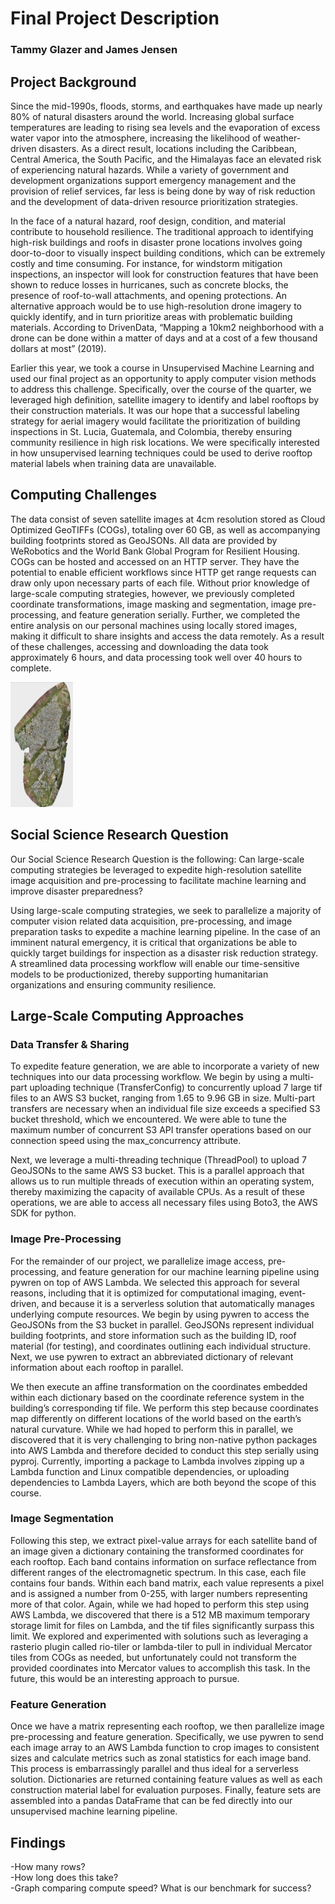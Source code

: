 # Final Project Description

### Tammy Glazer and James Jensen

## Project Background

Since the mid-1990s, floods, storms, and earthquakes have made up nearly 80% of natural disasters around the world. Increasing global surface temperatures are leading to rising sea levels and the evaporation of excess water vapor into the atmosphere, increasing the likelihood of weather-driven disasters. As a direct result, locations including the Caribbean, Central America, the South Pacific, and the Himalayas face an elevated risk of experiencing natural hazards. While a variety of government and development organizations support emergency management and the provision of relief services, far less is being done by way of risk reduction and the development of data-driven resource prioritization strategies.  
  
In the face of a natural hazard, roof design, condition, and material contribute to household resilience. The traditional approach to identifying high-risk buildings and roofs in disaster prone locations involves going door-to-door to visually inspect building conditions, which can be extremely costly and time consuming. For instance, for windstorm mitigation inspections, an inspector will look for construction features that have been shown to reduce losses in hurricanes, such as concrete blocks, the presence of roof-to-wall attachments, and opening protections. An alternative approach would be to use high-resolution drone imagery to quickly identify, and in turn prioritize areas with problematic building materials. According to DrivenData, “Mapping a 10km2 neighborhood with a drone can be done within a matter of days and at a cost of a few thousand dollars at most” (2019).  
  
Earlier this year, we took a course in Unsupervised Machine Learning and used our final project as an opportunity to apply computer vision methods to address this challenge. Specifically, over the course of the quarter, we leveraged high definition, satellite imagery to identify and label rooftops by their construction materials. It was our hope that a successful labeling strategy for aerial imagery would facilitate the prioritization of building inspections in St. Lucia, Guatemala, and Colombia, thereby ensuring community resilience in high risk locations. We were specifically interested in how unsupervised learning techniques could be used to derive rooftop material labels when training data are unavailable.  

## Computing Challenges

The data consist of seven satellite images at 4cm resolution stored as Cloud Optimized GeoTIFFs (COGs), totaling over 60 GB, as well as accompanying building footprints stored as GeoJSONs. All data are provided by WeRobotics and the World Bank Global Program for Resilient Housing. COGs can be hosted and accessed on an HTTP server. They have the potential to enable efficient workflows since HTTP get range requests can draw only upon necessary parts of each file. Without prior knowledge of large-scale computing strategies, however, we previously completed coordinate transformations, image masking and segmentation, image pre-processing, and feature generation serially. Further, we completed the entire analysis on our personal machines using locally stored images, making it difficult to share insights and access the data remotely. As a result of these challenges, accessing and downloading the data took approximately 6 hours, and data processing took well over 40 hours to complete.  

<img src="tif_image.png" width="100" height="200">

## Social Science Research Question

Our Social Science Research Question is the following: Can large-scale computing strategies be leveraged to expedite high-resolution satellite image acquisition and pre-processing to facilitate machine learning and improve disaster preparedness?  
  
Using large-scale computing strategies, we seek to parallelize a majority of computer vision related data acquisition, pre-processing, and image preparation tasks to expedite a machine learning pipeline. In the case of an imminent natural emergency, it is critical that organizations be able to quickly target buildings for inspection as a disaster risk reduction strategy. A streamlined data processing workflow will enable our time-sensitive models to be productionized, thereby supporting humanitarian organizations and ensuring community resilience.  

## Large-Scale Computing Approaches

### Data Transfer & Sharing

To expedite feature generation, we are able to incorporate a variety of new techniques into our data processing workflow. We begin by using a multi-part uploading technique (TransferConfig) to concurrently upload 7 large tif files to an AWS S3 bucket, ranging from 1.65 to 9.96 GB in size. Multi-part transfers are necessary when an individual file size exceeds a specified S3 bucket threshold, which we encountered. We were able to tune the maximum number of concurrent S3 API transfer operations based on our connection speed using the max_concurrency attribute.  
  
Next, we leverage a multi-threading technique (ThreadPool) to upload 7 GeoJSONs to the same AWS S3 bucket. This is a parallel approach that allows us to run multiple threads of execution within an operating system, thereby maximizing the capacity of available CPUs. As a result of these operations, we are able to access all necessary files using Boto3, the AWS SDK for python.  

### Image Pre-Processing
  
For the remainder of our project, we parallelize image access, pre-processing, and feature generation for our machine learning pipeline using pywren on top of AWS Lambda. We selected this approach for several reasons, including that it is optimized for computational imaging, event-driven, and because it is a serverless solution that automatically manages underlying compute resources. We begin by using pywren to access the GeoJSONs from the S3 bucket in parallel. GeoJSONs represent individual building footprints, and store information such as the building ID, roof material (for testing), and coordinates outlining each individual structure. Next, we use pywren to extract an abbreviated dictionary of relevant information about each rooftop in parallel.  

We then execute an affine transformation on the coordinates embedded within each dictionary based on the coordinate reference system in the building’s corresponding tif file. We perform this step because coordinates map differently on different locations of the world based on the earth’s natural curvature. While we had hoped to perform this in parallel, we discovered that it is very challenging to bring non-native python packages into AWS Lambda and therefore decided to conduct this step serially using pyproj. Currently, importing a  package to Lambda involves zipping up a Lambda function and Linux compatible dependencies, or uploading dependencies to Lambda Layers, which are both beyond the scope of this course.  

### Image Segmentation
  
Following this step, we extract pixel-value arrays for each satellite band of an image given a dictionary containing the transformed coordinates for each rooftop. Each band contains information on surface reflectance from different ranges of the electromagnetic spectrum. In this case, each file contains four bands. Within each band matrix, each value represents a pixel and is assigned a number from 0-255, with larger numbers representing more of that color. Again, while we had hoped to perform this step using AWS Lambda, we discovered that there is a 512 MB maximum temporary storage limit for files on Lambda, and the tif files significantly surpass this limit. We explored and experimented with solutions such as leveraging a rasterio plugin called rio-tiler or lambda-tiler to pull in individual Mercator tiles from COGs as needed, but unfortunately could not transform the provided coordinates into Mercator values to accomplish this task. In the future, this would be an interesting approach to pursue.  

### Feature Generation
  
Once we have a matrix representing each rooftop, we then parallelize image pre-processing and feature generation. Specifically, we use pywren to send each image array to an AWS Lambda function to crop images to consistent sizes and calculate metrics such as zonal statistics for each image band. This process is embarrassingly parallel and thus ideal for a serverless solution. Dictionaries are returned containing feature values as well as each construction material label for evaluation purposes. Finally, feature sets are assembled into a pandas DataFrame that can be fed directly into our unsupervised machine learning pipeline.  

## Findings

-How many rows?  
-How long does this take?  
-Graph comparing compute speed? What is our benchmark for success?  

